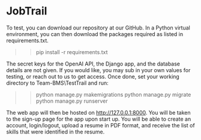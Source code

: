 # JobTrail
To test, you can download our repository at our GitHub. In a Python virtual environment, you can then download the packages required as listed in requirements.txt.
>>  pip install -r requirements.txt

The secret keys for the OpenAI API, the Django app, and the database details are not given. If you would like, you may sub in your own values for testing, or reach out to us to get access. Once done, set your working directory to Team-BMS\TestTrail and run:
>> python manage.py makemigrations
>> python manage.py migrate
>> python manage.py runserver

The web app will then be hosted on http://127.0.0.1:8000. You will be taken to the sign-up page for the app upon start up. You will be able to create an account, login/logout, upload a resume in PDF format, and receive the list of skills that were identified in the resume.
